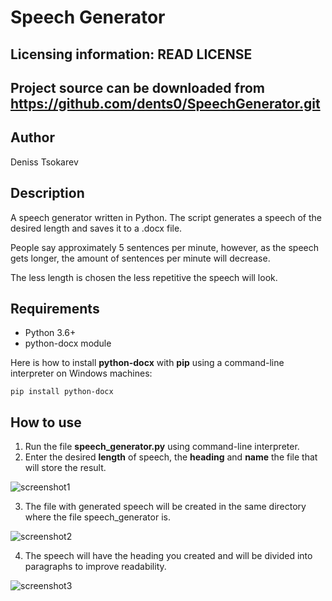 Speech Generator
================
Licensing information: READ LICENSE
----
Project source can be downloaded from https://github.com/dents0/SpeechGenerator.git
----

Author
------
Deniss Tsokarev

Description
-----------
A speech generator written in Python. 
The script generates a speech of the desired length and saves it to a .docx file. 

People say approximately 5 sentences per minute, however, as the speech gets longer, the amount of sentences per minute will decrease. 

The less length is chosen the less repetitive the speech will look.

Requirements
------------
* Python 3.6+
* python-docx module

Here is how to install **python-docx** with **pip** using a command-line interpreter on Windows machines:
```
pip install python-docx
```

How to use
----------
1) Run the file **speech_generator.py** using command-line interpreter.
2) Enter the desired **length** of speech, the **heading** and **name** the file that will store the result.

![screenshot1](https://user-images.githubusercontent.com/28843507/52724663-0e2b9e80-2fb0-11e9-9b1d-7d4cc7fe1543.PNG)

3) The file with generated speech will be created in the same directory where the file speech_generator is.

![screenshot2](https://user-images.githubusercontent.com/28843507/52724778-47640e80-2fb0-11e9-84d4-e1dca5ffa101.PNG)

4) The speech will have the heading you created and will be divided into paragraphs to improve readability.

![screenshot3](https://user-images.githubusercontent.com/28843507/52724784-49c66880-2fb0-11e9-8dd5-fd7dded436c4.PNG)
